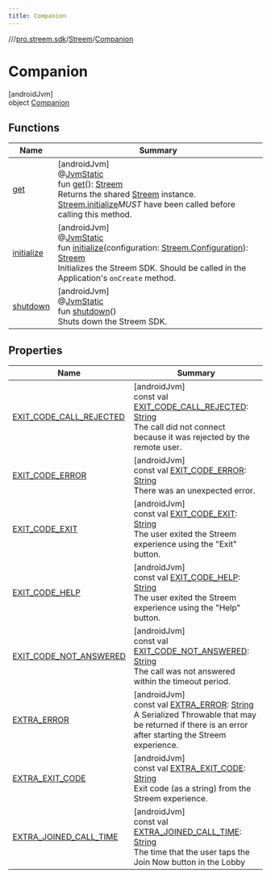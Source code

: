 ```yaml
---
title: Companion
---
```

//[<root>](../../../../index.html)/[pro.streem.sdk](../../index.html)/[Streem](../index.html)/[Companion](index.html)



# Companion



[androidJvm]\
object [Companion](index.html)



## Functions


| Name | Summary |
|---|---|
| [get](get.html) | [androidJvm]<br>@[JvmStatic](https://kotlinlang.org/api/latest/jvm/stdlib/kotlin.jvm/-jvm-static/index.html)<br>fun [get](get.html)(): [Streem](../index.html)<br>Returns the shared [Streem](../index.html) instance. [Streem.initialize](initialize.html)*MUST* have been called before calling this method. |
| [initialize](initialize.html) | [androidJvm]<br>@[JvmStatic](https://kotlinlang.org/api/latest/jvm/stdlib/kotlin.jvm/-jvm-static/index.html)<br>fun [initialize](initialize.html)(configuration: [Streem.Configuration](../-configuration/index.html)): [Streem](../index.html)<br>Initializes the Streem SDK. Should be called in the Application's `onCreate` method. |
| [shutdown](shutdown.html) | [androidJvm]<br>@[JvmStatic](https://kotlinlang.org/api/latest/jvm/stdlib/kotlin.jvm/-jvm-static/index.html)<br>fun [shutdown](shutdown.html)()<br>Shuts down the Streem SDK. |


## Properties


| Name | Summary |
|---|---|
| [EXIT_CODE_CALL_REJECTED](-e-x-i-t_-c-o-d-e_-c-a-l-l_-r-e-j-e-c-t-e-d.html) | [androidJvm]<br>const val [EXIT_CODE_CALL_REJECTED](-e-x-i-t_-c-o-d-e_-c-a-l-l_-r-e-j-e-c-t-e-d.html): [String](https://kotlinlang.org/api/latest/jvm/stdlib/kotlin/-string/index.html)<br>The call did not connect because it was rejected by the remote user. |
| [EXIT_CODE_ERROR](-e-x-i-t_-c-o-d-e_-e-r-r-o-r.html) | [androidJvm]<br>const val [EXIT_CODE_ERROR](-e-x-i-t_-c-o-d-e_-e-r-r-o-r.html): [String](https://kotlinlang.org/api/latest/jvm/stdlib/kotlin/-string/index.html)<br>There was an unexpected error. |
| [EXIT_CODE_EXIT](-e-x-i-t_-c-o-d-e_-e-x-i-t.html) | [androidJvm]<br>const val [EXIT_CODE_EXIT](-e-x-i-t_-c-o-d-e_-e-x-i-t.html): [String](https://kotlinlang.org/api/latest/jvm/stdlib/kotlin/-string/index.html)<br>The user exited the Streem experience using the &quot;Exit&quot; button. |
| [EXIT_CODE_HELP](-e-x-i-t_-c-o-d-e_-h-e-l-p.html) | [androidJvm]<br>const val [EXIT_CODE_HELP](-e-x-i-t_-c-o-d-e_-h-e-l-p.html): [String](https://kotlinlang.org/api/latest/jvm/stdlib/kotlin/-string/index.html)<br>The user exited the Streem experience using the &quot;Help&quot; button. |
| [EXIT_CODE_NOT_ANSWERED](-e-x-i-t_-c-o-d-e_-n-o-t_-a-n-s-w-e-r-e-d.html) | [androidJvm]<br>const val [EXIT_CODE_NOT_ANSWERED](-e-x-i-t_-c-o-d-e_-n-o-t_-a-n-s-w-e-r-e-d.html): [String](https://kotlinlang.org/api/latest/jvm/stdlib/kotlin/-string/index.html)<br>The call was not answered within the timeout period. |
| [EXTRA_ERROR](-e-x-t-r-a_-e-r-r-o-r.html) | [androidJvm]<br>const val [EXTRA_ERROR](-e-x-t-r-a_-e-r-r-o-r.html): [String](https://kotlinlang.org/api/latest/jvm/stdlib/kotlin/-string/index.html)<br>A Serialized Throwable that may be returned if there is an error after starting the Streem experience. |
| [EXTRA_EXIT_CODE](-e-x-t-r-a_-e-x-i-t_-c-o-d-e.html) | [androidJvm]<br>const val [EXTRA_EXIT_CODE](-e-x-t-r-a_-e-x-i-t_-c-o-d-e.html): [String](https://kotlinlang.org/api/latest/jvm/stdlib/kotlin/-string/index.html)<br>Exit code (as a string) from the Streem experience. |
| [EXTRA_JOINED_CALL_TIME](-e-x-t-r-a_-j-o-i-n-e-d_-c-a-l-l_-t-i-m-e.html) | [androidJvm]<br>const val [EXTRA_JOINED_CALL_TIME](-e-x-t-r-a_-j-o-i-n-e-d_-c-a-l-l_-t-i-m-e.html): [String](https://kotlinlang.org/api/latest/jvm/stdlib/kotlin/-string/index.html)<br>The time that the user taps the Join Now button in the Lobby |

